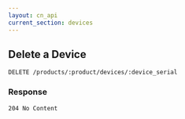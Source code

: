 ```yaml
---
layout: cn_api
current_section: devices
---
```


## Delete a Device

    DELETE /products/:product/devices/:device_serial

### Response

    204 No Content
